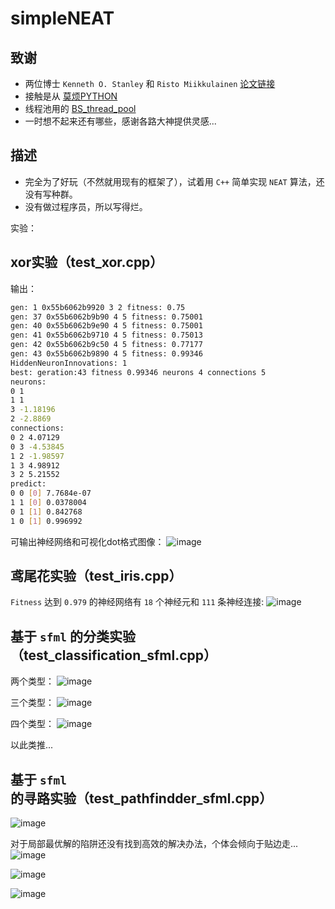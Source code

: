 # simpleNEAT

## 致谢
* 两位博士 `Kenneth O. Stanley` 和 `Risto Miikkulainen` [论文链接](https://nn.cs.utexas.edu/downloads/papers/stanley.ec02.pdf)
* 接触是从 [莫烦PYTHON](https://mofanpy.com/)
* 线程池用的 [BS_thread_pool](https://github.com/bshoshany/thread-pool/blob/master/BS_thread_pool.hpp)
* 一时想不起来还有哪些，感谢各路大神提供灵感...

## 描述
* 完全为了好玩（不然就用现有的框架了），试着用 `C++` 简单实现 `NEAT` 算法，还没有写种群。
* 没有做过程序员，所以写得烂。

实验：

## xor实验（test_xor.cpp）

输出：
```bash
gen: 1 0x55b6062b9920 3 2 fitness: 0.75
gen: 37 0x55b6062b9b90 4 5 fitness: 0.75001
gen: 40 0x55b6062b9e90 4 5 fitness: 0.75001
gen: 41 0x55b6062b9710 4 5 fitness: 0.75013
gen: 42 0x55b6062b9c50 4 5 fitness: 0.77177
gen: 43 0x55b6062b9890 4 5 fitness: 0.99346
HiddenNeuronInnovations: 1
best: geration:43 fitness 0.99346 neurons 4 connections 5
neurons:
0 1
1 1
3 -1.18196
2 -2.8869
connections:
0 2 4.07129
0 3 -4.53845
1 2 -1.98597
1 3 4.98912
3 2 5.21552
predict:
0 0 [0] 7.7684e-07
1 1 [0] 0.0378004
0 1 [1] 0.842768
1 0 [1] 0.996992
```

可输出神经网络和可视化dot格式图像：
![image](https://user-images.githubusercontent.com/19900527/183606425-f4b5f56e-4f91-4b49-998f-7583573bdade.png)

## 鸢尾花实验（test_iris.cpp）

`Fitness` 达到 `0.979` 的神经网络有 `18` 个神经元和 `111` 条神经连接:
![image](https://user-images.githubusercontent.com/19900527/183610656-188c724e-5b41-4df4-8b3d-54ff73c88e5d.png)

## 基于 `sfml` 的分类实验（test_classification_sfml.cpp）

两个类型：
![image](https://user-images.githubusercontent.com/19900527/183608728-98a5ff85-7e7f-4553-a111-1e445bfc4899.png)

三个类型：
![image](https://user-images.githubusercontent.com/19900527/183608833-e566968f-fe3e-4f00-b4b7-906677e57b00.png)

四个类型：
![image](https://user-images.githubusercontent.com/19900527/183611655-2636c64e-f7f1-4934-8ff9-5e83072b129a.png)

以此类推...

## 基于 `sfml` 的寻路实验（test_pathfindder_sfml.cpp）

![image](https://user-images.githubusercontent.com/19900527/183612689-c0680195-5f40-4205-af9c-12b9a61f9346.png)

对于局部最优解的陷阱还没有找到高效的解决办法，个体会倾向于贴边走...
![image](https://user-images.githubusercontent.com/19900527/183613499-e3744e39-e6ba-4fe4-99d9-5563c333e0b9.png)

![image](https://user-images.githubusercontent.com/19900527/183615061-9525b28f-a3a0-491e-b6f2-38adf99da69b.png)

![image](https://user-images.githubusercontent.com/19900527/183615209-16fc9ae5-f06a-4660-8821-7bc43530f5ce.png)
